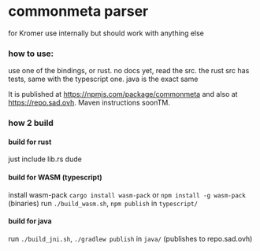 # commonmeta parser
for Kromer use internally but should work with anything else

### how to use:
use one of the bindings, or rust. no docs yet, read the src.
the rust src has tests, same with the typescript one. java is the exact same

It is published at https://npmjs.com/package/commonmeta and also at https://repo.sad.ovh. Maven instructions soonTM.

### how 2 build
#### build for rust
just include lib.rs dude

#### build for WASM (typescript)
install wasm-pack
`cargo install wasm-pack` or `npm install -g wasm-pack` (binaries)
run `./build_wasm.sh`, `npm publish` in `typescript/`

#### build for java
run `./build_jni.sh`, `./gradlew publish` in `java/` (publishes to repo.sad.ovh)
